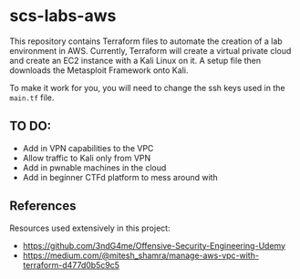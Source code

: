 # scs-labs-aws

This repository contains Terraform files to automate the creation of a lab environment in AWS. Currently, Terraform will create a virtual private cloud and create an EC2 instance with a Kali Linux on it. A setup file then downloads the Metasploit Framework onto Kali.

To make it work for you, you will need to change the ssh keys used in the `main.tf` file.

## TO DO:

- Add in VPN capabilities to the VPC
- Allow traffic to Kali only from VPN
- Add in pwnable machines in the cloud
- Add in beginner CTFd platform to mess around with

## References

Resources used extensively in this project:

- https://github.com/3ndG4me/Offensive-Security-Engineering-Udemy
- https://medium.com/@mitesh_shamra/manage-aws-vpc-with-terraform-d477d0b5c9c5